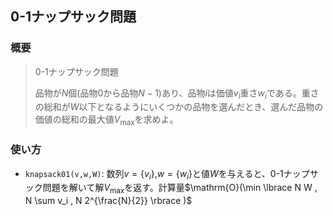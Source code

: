 ## 0-1ナップサック問題

### 概要

> 0-1ナップサック問題
>
> 品物が$N$個(品物$0$から品物$N-1$)あり、品物$i$は価値$v_i$重さ$w_i$である。重さの総和が$W$以下となるようにいくつかの品物を選んだとき、選んだ品物の価値の総和の最大値$V_{\max}$を求めよ。

### 使い方

- `knapsack01(v,w,W)`: 数列$v=\{v_i\}$,$w=\{w_i\}$と値$W$を与えると、0-1ナップサック問題を解いて解$V_{\max}$を返す。計算量$\mathrm{O}(\min \lbrace N W , N \sum v_i , N 2^{\frac{N}{2}} \rbrace )$

